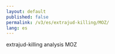 ```yaml
---
layout: default
published: false
permalink: /v3/es/extrajud-killing/MOZ/
lang: es
---
```


extrajud-killing analysis MOZ
